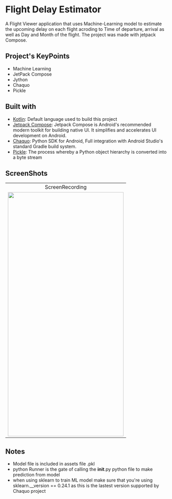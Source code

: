 # Flight Delay Estimator
A Flight Viewer application that uses Machine-Learning model to estimate the upcoming delay on each flight acroding to Time of departure, arrival as well as Day and Month of the flight.
The project was made with jetpack Compose.
## Project's KeyPoints
* Machine Learning
* JetPack Compose
* Jython
* Chaquo
* Pickle
## Built with
* [Kotlin](https://kotlinlang.org/): Default language used to build this project
* [Jetpack Compose](https://developer.android.com/jetpack/compose): Jetpack Compose is Android's recommended modern toolkit for building native UI. It simplifies and accelerates UI development on Android.
* [Chaquo](https://chaquo.com/chaquopy): Python SDK for Android, Full integration with Android Studio's standard Gradle build system.
* [Pickle](https://docs.python.org/3/library/pickle.html#:~:text=%E2%80%9CPickling%E2%80%9D%20is%20the%20process%20whereby,back%20into%20an%20object%20hierarchy.): The process whereby a Python object hierarchy is converted into a byte stream

## ScreenShots
<table>
  <tr>
    <td align="center">ScreenRecording</td>
  </tr>
  <tr>
    <td><img src="/Screenshot/Screen_recording.gif" width="360" 
     height="760" ></td>
   </tr>
 </table>

 ## Notes
* Model file is included in assets file .pkl
* python Runner is the gate of calling the __init__.py python file to make prediction from model
* when using sklearn to train ML model make sure that you're using sklearn.__version == 0.24.1 as this is the lastest version supported by Chaquo project
